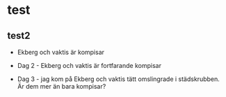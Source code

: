 # test
## test2

* Ekberg och vaktis är kompisar

* Dag 2 - Ekberg och vaktis är fortfarande kompisar

* Dag 3 - jag kom på Ekberg och vaktis tätt omslingrade i städskrubben. Är dem mer än bara kompisar? 
